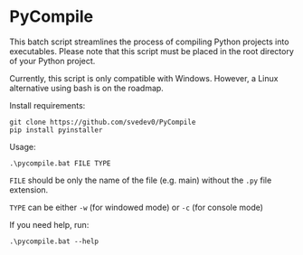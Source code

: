 # PyCompile

This batch script streamlines the process of compiling Python projects into executables. Please note that this script must be placed in the root directory of your Python project.

Currently, this script is only compatible with Windows. However, a Linux alternative using bash is on the roadmap.

Install requirements:
```
git clone https://github.com/svedev0/PyCompile
pip install pyinstaller
```

Usage:
```
.\pycompile.bat FILE TYPE
```

`FILE` should be only the name of the file (e.g. main) without the `.py` file extension.

`TYPE` can be either `-w` (for windowed mode) or `-c` (for console mode)

If you need help, run:
```
.\pycompile.bat --help
```
